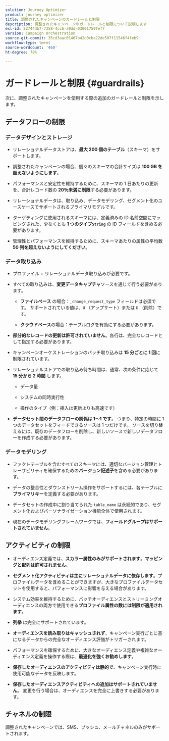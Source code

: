 ```yaml
---
solution: Journey Optimizer
product: journey optimizer
title: 調整されたキャンペーンのガードレールと制限
description: 調整されたキャンペーンのガードレールと制限について説明します
exl-id: 82744db7-7358-4cc6-a9dd-03001759fef7
version: Campaign Orchestration
source-git-commit: 35cd3aac01467b42d0cba22de507f11546f4feb9
workflow-type: tm+mt
source-wordcount: '460'
ht-degree: 78%

---
```



# ガードレールと制限 {#guardrails}

次に、調整されたキャンペーンを使用する際の追加のガードレールと制限を示します。

## データフローの制限

### データデザインとストレージ

* リレーショナルデータストアは、**最大 200 個のテーブル**（スキーマ）をサポートします。

* 調整されたキャンペーンの場合、個々のスキーマの合計サイズは **100 GB を超えないようにします**。

* パフォーマンスと安定性を維持するために、スキーマの 1 日あたりの更新を、合計レコード数の **20％未満に制限**&#x200B;する必要があります。

* リレーショナルデータは、取り込み、データモデリング、セグメント化のユースケースでサポートされるプライマリモデルです。

* ターゲティングに使用されるスキーマには、定義済みの ID 名前空間にマッピングされた、少なくとも **1 つのタイプ`String`** の ID フィールドを含める必要があります。

* 管理性とパフォーマンスを維持するために、スキーマあたりの属性の平均数 **50 列を超えないようにしてください**。

### データ取り込み

* プロファイル + リレーショナルデータ取り込みが必要です。

* すべての取り込みは、**変更データキャプチャ**&#x200B;ソースを通じて行う必要があります。

   * **ファイルベース** の場合：`_change_request_type` フィールドは必須です。 サポートされている値は、`U` （アップサート）または `D` （削除）です。

   * **クラウドベース**&#x200B;の場合：テーブルログを有効にする必要があります。

* **部分的なレコードの更新は許可されていません**。各行は、完全なレコードとして指定する必要があります。

* キャンペーンオーケストレーションのバッチ取り込みは **15 分ごとに 1 回**&#x200B;に制限されています。

* リレーショナルストアでの取り込み待ち時間は、通常、次の条件に応じて **15 分から 2 時間** します。

   * データ量

   * システムの同時実行性

   * 操作のタイプ（例：挿入は更新よりも高速です）

* **データセット間のデータフローの関係は 1～1 です**。 つまり、特定の時間に 1 つのデータセットをフィードできるソースは 1 つだけです。 ソースを切り替えるには、既存のデータフローを削除し、新しいソースで新しいデータフローを作成する必要があります。

### データモデリング

* ファクトテーブルを含むすべてのスキーマには、適切なバージョン管理とトレーサビリティを確保するための&#x200B;**バージョン記述子**&#x200B;を含める必要があります。

* データの整合性とダウンストリーム操作をサポートするには、各テーブルに&#x200B;**プライマリキー**&#x200B;を定義する必要があります。

* データセットの作成中に割り当てられた `table_name` は永続的であり、セグメント化およびパーソナライゼーション機能全体で使用されます。

* 現在のデータモデリングフレームワークでは、**フィールドグループはサポートされていません**。

## アクティビティの制限

* オーディエンス定義では、**スカラー属性のみがサポートされます**。**マッピングと配列は許可されません**。

* **セグメント化アクティビティは主にリレーショナルデータに依存します**。プロファイルデータを含めることができますが、大きなプロファイルデータセットを使用すると、パフォーマンスに影響を与える場合があります。

* システム効率を維持するために、バッチオーディエンスとストリーミングオーディエンスの両方で使用できる&#x200B;**プロファイル属性の数には制限が適用されます**。

* **列挙** は完全にサポートされています。

* **オーディエンスを読み取りはキャッシュされず**、キャンペーン実行ごとに基になるデータからの完全なオーディエンス評価がトリガーされます。

* パフォーマンスを確保するために、大きなオーディエンス定義や複雑なオーディエンス定義を操作する際は、**最適化を強くお勧めします**。

* **保存したオーディエンスのアクティビティは静的で**、キャンペーン実行時に使用可能なデータを反映します。

* **保存したオーディエンスアクティビティへの追加はサポートされていません**。 変更を行う場合は、オーディエンスを完全に上書きする必要があります。

## チャネルの制限

調整されたキャンペーンでは、SMS、プッシュ、メールチャネルのみがサポートされます。
